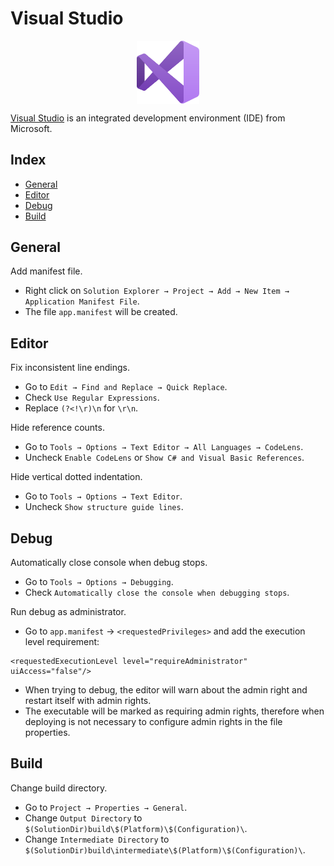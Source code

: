 # Visual Studio

<p align="center"><img align="center" width="20%" height="20%" src="assets/visualstudio.svg"></p>

[Visual Studio](https://en.wikipedia.org/wiki/Microsoft_Visual_Studio) is an integrated development environment (IDE) from Microsoft.

## Index

* [General](#general)
* [Editor](#editor)
* [Debug](#debug)
* [Build](#build)

## General

Add manifest file.
* Right click on `Solution Explorer → Project → Add → New Item → Application Manifest File`.
* The file `app.manifest` will be created.

## Editor

Fix inconsistent line endings.
* Go to `Edit → Find and Replace → Quick Replace`.
* Check `Use Regular Expressions`.
* Replace `(?<!\r)\n` for `\r\n`.

Hide reference counts.
* Go to `Tools → Options → Text Editor → All Languages → CodeLens`.
* Uncheck `Enable CodeLens` or `Show C# and Visual Basic References`.

Hide vertical dotted indentation.
* Go to `Tools → Options → Text Editor`.
* Uncheck `Show structure guide lines`.

## Debug

Automatically close console when debug stops.
* Go to `Tools → Options → Debugging`.
* Check `Automatically close the console when debugging stops`.

Run debug as administrator.
* Go to `app.manifest` → `<requestedPrivileges>` and add the execution level requirement:
```
<requestedExecutionLevel level="requireAdministrator" uiAccess="false"/>
```
* When trying to debug, the editor will warn about the admin right and restart itself with admin rights.
* The executable will be marked as requiring admin rights, therefore when deploying is not necessary to configure admin rights in the file properties.

## Build

Change build directory.
* Go to `Project → Properties → General`.
* Change `Output Directory` to `$(SolutionDir)build\$(Platform)\$(Configuration)\`.
* Change `Intermediate Directory` to `$(SolutionDir)build\intermediate\$(Platform)\$(Configuration)\`.
